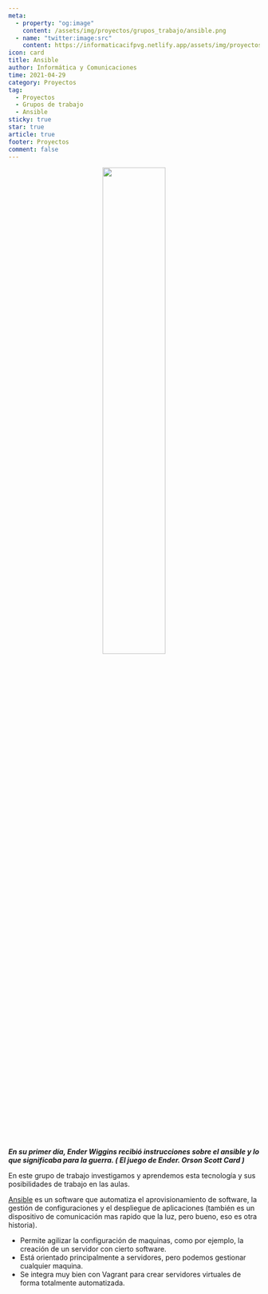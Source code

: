 ```yaml
---
meta: 
  - property: "og:image"
    content: /assets/img/proyectos/grupos_trabajo/ansible.png
  - name: "twitter:image:src"
    content: https://informaticacifpvg.netlify.app/assets/img/proyectos/grupos_trabajo/ansible.png
icon: card
title: Ansible
author: Informática y Comunicaciones
time: 2021-04-29
category: Proyectos
tag:
  - Proyectos
  - Grupos de trabajo
  - Ansible
sticky: true
star: true
article: true
footer: Proyectos
comment: false
---
```


<p style="text-align:center;">
  <img src="/assets/img/proyectos/grupos_trabajo/Ansible.png" width="50%"/>
</p>

***En su primer día, Ender Wiggins recibió instrucciones sobre el
ansible y lo que significaba para la guerra. ( El juego de Ender.
Orson Scott Card )***

<!-- more -->

En este grupo de trabajo investigamos y aprendemos esta tecnología y sus posibilidades de trabajo en las aulas.

[Ansible](https://www.ansible.com/) es un software que automatiza el aprovisionamiento de
software, la gestión de configuraciones y el despliegue de
aplicaciones (también es un dispositivo de comunicación mas
rapido que la luz, pero bueno, eso es otra historia).

- Permite agilizar la configuración de maquinas, como
por ejemplo, la creación de un servidor con cierto software.
- Está orientado principalmente a servidores, pero
podemos gestionar cualquier maquina.
- Se integra muy bien con Vagrant para crear servidores
virtuales de forma totalmente automatizada.



